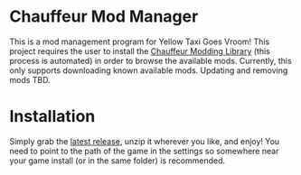 # Chauffeur Mod Manager

This is a mod management program for Yellow Taxi Goes Vroom! This project requires the user to install the
[Chauffeur Modding Library](https://github.com/alwaysintreble/Chauffeur) (this process is automated) in order to browse
the available mods. Currently, this only supports downloading known available mods. Updating and removing mods TBD.

# Installation

Simply grab the [latest release](https://github.com/alwaysintreble/chauffeur_mod_manager/releases/latest), unzip it
wherever you like, and enjoy! You need to point to the path of the game in the settings so somewhere near your game
install (or in the same folder) is recommended.
